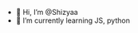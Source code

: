 - 👋 Hi, I’m @Shizyaa
- 🌱 I’m currently learning JS, python
<!---
Shizyaa/Shizyaa is a ✨ special ✨ repository because its `README.md` (this file) appears on your GitHub profile.
You can click the Preview link to take a look at your changes.
--->
